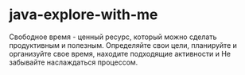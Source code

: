 # java-explore-with-me

Свободное время - ценный ресурс, 
который можно сделать продуктивным и полезным. 
Определяйте свои цели, планируйте и организуйте свое время, 
находите подходящие активности и Не забывайте наслаждаться процессом.
